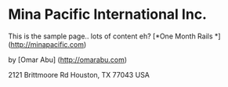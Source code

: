 # Mina Pacific International Inc.
This is the sample page.. lots of content eh?
[*One Month Rails *] (http://minapacific.com)

by [Omar Abu] (http://omarabu.com)

2121 Brittmoore Rd Houston, TX 77043 USA 